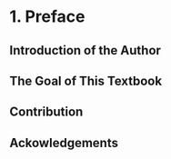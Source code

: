 # 1. Preface

## Introduction of the Author

## The Goal of This Textbook

## Contribution

## Ackowledgements
